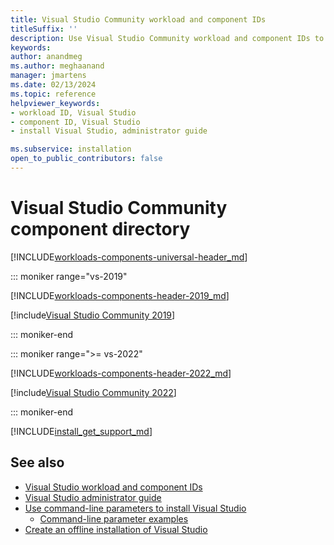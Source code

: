 ```yaml
---
title: Visual Studio Community workload and component IDs
titleSuffix: ''
description: Use Visual Studio Community workload and component IDs to install Visual Studio from the command line or specify a dependency in a VSIX manifest.
keywords:
author: anandmeg
ms.author: meghaanand
manager: jmartens
ms.date: 02/13/2024
ms.topic: reference
helpviewer_keywords:
- workload ID, Visual Studio
- component ID, Visual Studio
- install Visual Studio, administrator guide

ms.subservice: installation
open_to_public_contributors: false
---
```

# Visual Studio Community component directory

[!INCLUDE[workloads-components-universal-header_md](includes/workloads-components-universal-header_md.md)]

::: moniker range="vs-2019"

[!INCLUDE[workloads-components-header-2019_md](includes/workloads-components-header-2019_md.md)]

[!include[Visual Studio Community 2019](includes/vs-2019/workload-component-id-vs-community.md)]

::: moniker-end

::: moniker range=">= vs-2022"

[!INCLUDE[workloads-components-header-2022_md](includes/workloads-components-header-2022.md)]

[!include[Visual Studio Community 2022](includes/vs-2022/workload-component-id-vs-community.md)]

::: moniker-end

[!INCLUDE[install_get_support_md](includes/install_get_support_md.md)]

## See also

* [Visual Studio workload and component IDs](workload-and-component-ids.md)
* [Visual Studio administrator guide](visual-studio-administrator-guide.md)
* [Use command-line parameters to install Visual Studio](use-command-line-parameters-to-install-visual-studio.md)
  * [Command-line parameter examples](command-line-parameter-examples.md)
* [Create an offline installation of Visual Studio](create-an-offline-installation-of-visual-studio.md)
